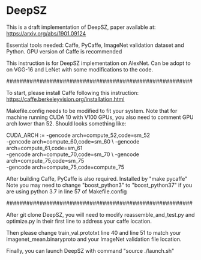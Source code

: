 # DeepSZ

This is a draft implementation of DeepSZ, paper available at:
https://arxiv.org/abs/1901.09124

Essential tools needed: Caffe, PyCaffe, ImageNet validation dataset and Python.
GPU version of Caffe is recommended

This instruction is for DeepSZ implementation on AlexNet. Can be adopt to on VGG-16 and LeNet with some modifications to the code.

########################################################

To start, please install Caffe following this instruction:
https://caffe.berkeleyvision.org/installation.html

Makefile.config needs to be modified to fit your system. Note that for machine running CUDA 10 with V100 GPUs, you also need to comment GPU arch lower than 52. Should looks something like:

CUDA_ARCH := -gencode arch=compute_52,code=sm_52 \
                -gencode arch=compute_60,code=sm_60 \ 
                -gencode arch=compute_61,code=sm_61 \
                -gencode arch=compute_70,code=sm_70 \ 
                -gencode arch=compute_75,code=sm_75 \
                -gencode arch=compute_75,code=compute_75 

After building Caffe, PyCaffe is also required. Installed by "make pycaffe"
Note you may need to change "boost_python3" to "boost_python37" if you are using python 3.7 in line 57 of Makefile.config

########################################################

After git clone DeepSZ, you will need to modify reassemble_and_test.py and optimize.py in their first line to address your caffe location.

Then please change train_val.prototxt line 40 and line 51 to match your imagenet_mean.binaryproto and your ImageNet validation file location.

Finally, you can launch DeepSZ with command "source ./launch.sh"
